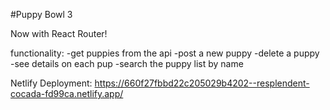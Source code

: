 #Puppy Bowl 3

Now with React Router!

functionality:
-get puppies from the api
-post a new puppy
-delete a puppy
-see details on each pup
-search the puppy list by name

Netlify Deployment: 
https://660f27fbbd22c205029b4202--resplendent-cocada-fd99ca.netlify.app/